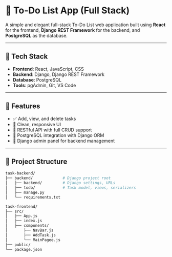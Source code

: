 # 📝 To-Do List App (Full Stack)

A simple and elegant full-stack To-Do List web application built using **React** for the frontend, **Django REST Framework** for the backend, and **PostgreSQL** as the database.

---

## 🚀 Tech Stack

- **Frontend**: React, JavaScript, CSS
- **Backend**: Django, Django REST Framework
- **Database**: PostgreSQL
- **Tools**: pgAdmin, Git, VS Code

---

## 🎯 Features

- ✅ Add, view, and delete tasks
- 🎨 Clean, responsive UI
- 🔌 RESTful API with full CRUD support
- 🐘 PostgreSQL integration with Django ORM
- 🔐 Django admin panel for backend management

---

## 📁 Project Structure

```bash
task-backend/
├── backend/             # Django project root
│   ├── backend/         # Django settings, URLs
│   ├── todo/            # Task model, views, serializers
│   ├── manage.py
│   └── requirements.txt

task-frontend/
├── src/
│   ├── App.js
│   ├── index.js
│   ├── components/
│       ├── NavBar.js
│       ├── AddTask.js
│       └── MainPagee.js
├── public/
└── package.json
